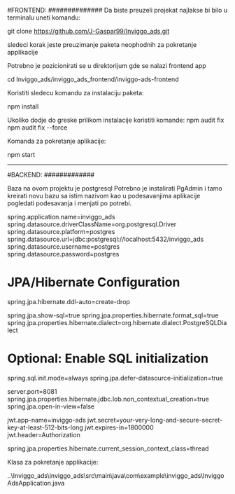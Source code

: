 #FRONTEND:
##############
Da biste preuzeli projekat najlakse bi bilo u terminalu
uneti komandu:

git clone https://github.com/J-Gaspar99/Inviggo_ads.git

sledeci korak jeste preuzimanje paketa neophodnih za pokretanje applikacije

Potrebno je pozicionirati se u direktorijum gde se nalazi frontend app

cd Inviggo_ads/inviggo_ads_frontend/inviggo-ads-frontend

Koristiti sledecu komandu za instalaciju paketa:

npm install

Ukoliko dodje do greske prilikom instalacije koristiti komande:
npm audit fix
npm audit fix --force

Komanda za pokretanje aplikacije:

npm start

----------------------------------------------------

#BACKEND:
#############

Baza na ovom projektu je postgresql
Potrebno je instalirati PgAdmin i tamo kreirati 
novu bazu sa istim nazivom kao u podesavanjima aplikacije
pogledati podesavanja i menjati po potrebi.


spring.application.name=inviggo_ads
spring.datasource.driverClassName=org.postgresql.Driver
spring.datasource.platform=postgres
spring.datasource.url=jdbc:postgresql://localhost:5432/inviggo_ads
spring.datasource.username=postgres
spring.datasource.password=postgres

# JPA/Hibernate Configuration
spring.jpa.hibernate.ddl-auto=create-drop

spring.jpa.show-sql=true
spring.jpa.properties.hibernate.format_sql=true
spring.jpa.properties.hibernate.dialect=org.hibernate.dialect.PostgreSQLDialect

# Optional: Enable SQL initialization
spring.sql.init.mode=always
spring.jpa.defer-datasource-initialization=true

server.port=8081
spring.jpa.properties.hibernate.jdbc.lob.non_contextual_creation=true
spring.jpa.open-in-view=false

jwt.app-name=inviggo-ads
jwt.secret=your-very-long-and-secure-secret-key-at-least-512-bits-long
jwt.expires-in=1800000
jwt.header=Authorization

spring.jpa.properties.hibernate.current_session_context_class=thread


Klasa za pokretanje applikacije:

..\Inviggo_ads\inviggo_ads\src\main\java\com\example\inviggo_ads\InviggoAdsApplication.java

